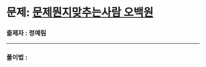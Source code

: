 # 문제: [문제뭔지맞추는사람 오백원][link]

[link]: https://www.acmicpc.net/problem/2579

### 출제자 : 정예림

---

### 풀이법 :
